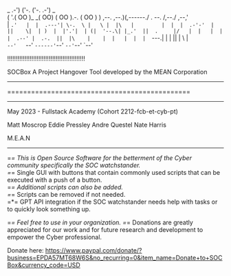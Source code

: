 
 _   .-')       ('-.   ('-.         .-') _  
( '.( OO )_   _(  OO) ( OO ).-.    ( OO ) ) 
 ,--.   ,--.)(,------./ . --. /,--./ ,--,'  
 |   `.'   |  |  .---'| \-.  \ |   \ |  |\  
 |         |  |  |  .-'-'  |  ||    \|  | ) 
 |  |'.'|  | (|  '--.\| |_.'  ||  .     |/  
 |  |   |  |  |  .--' |  .-.  ||  |\    |   
 |  |   |  |  |  `---.|  | |  ||  | \   |   
 `--'   `--'  `------'`--' `--'`--'  `--'   

!!!!!!!!!!!!!!!!!!!!!!!!!!!!!!!!!!!!!!!!!!!!!

SOCBox 
A Project Hangover Tool developed by the MEAN Corporation

**********************************************
==============================================
**********************************************

May 2023 - Fullstack Academy (Cohort 2212-fcb-et-cyb-pt)

Matt Moscrop
Eddie Pressley
Andre Questel
Nate Harris

M.E.A.N

**********************************************

=*= This is Open Source Software for the betterment of the Cyber community specifically the SOC watchstander.  
=*= Single GUI with buttons that contain commonly used scripts that can be executed with a push of a button.  
=*= Additional scripts can also be added.  
=*= Scripts can be removed if not needed.  
=*= GPT API integration if the SOC watchstander needs help with tasks or to quickly look something up.

=*= Feel free to use in your organization. 
=*= Donations are greatly appreciated for our work and for future research and development to empower the Cyber professional.

Donate here: https://www.paypal.com/donate/?business=EPDA57MT68W6S&no_recurring=0&item_name=Donate+to+SOCBox&currency_code=USD
